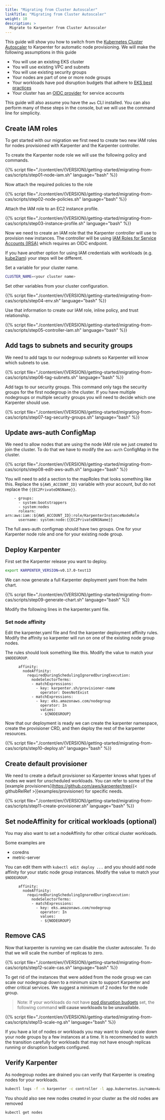```yaml
---
title: "Migrating from Cluster Autoscaler"
linkTitle: "Migrating from Cluster Autoscaler"
weight: 10
description: >
  Migrate to Karpenter from Cluster Autoscaler
---
```


This guide will show you how to switch from the [Kubernetes Cluster Autoscaler](https://github.com/kubernetes/autoscaler) to Karpenter for automatic node provisioning.
We will make the following assumptions in this guide

* You will use an existing EKS cluster
* You will use existing VPC and subnets
* You will use existing security groups
* Your nodes are part of one or more node groups
* Your workloads have pod disruption budgets that adhere to [EKS best practices](https://aws.github.io/aws-eks-best-practices/karpenter/)
* Your cluster has an [OIDC provider](https://docs.aws.amazon.com/eks/latest/userguide/enable-iam-roles-for-service-accounts.html) for service accounts

This guide will also assume you have the `aws` CLI installed.
You can also perform many of these steps in the console, but we will use the command line for simplicity.

## Create IAM roles

To get started with our migration we first need to create two new IAM roles for nodes provisioned with Karpenter and the Karpenter controller.

To create the Karpenter node role we will use the following policy and commands.

{{% script file="./content/en/{VERSION}/getting-started/migrating-from-cas/scripts/step01-node-iam.sh" language="bash" %}}

Now attach the required policies to the role

{{% script file="./content/en/{VERSION}/getting-started/migrating-from-cas/scripts/step02-node-policies.sh" language="bash" %}}

Attach the IAM role to an EC2 instance profile.

{{% script file="./content/en/{VERSION}/getting-started/migrating-from-cas/scripts/step03-instance-profile.sh" language="bash" %}}

Now we need to create an IAM role that the Karpenter controller will use to provision new instances.
The controller will be using [IAM Roles for Service Accounts (IRSA)](https://docs.aws.amazon.com/eks/latest/userguide/iam-roles-for-service-accounts.html) which requires an OIDC endpoint.

If you have another option for using IAM credentials with workloads (e.g. [kube2iam](https://github.com/jtblin/kube2iam)) your steps will be different.

Set a variable for your cluster name.

```bash
CLUSTER_NAME=<your cluster name>
```

Set other variables from your cluster configuration.

{{% script file="./content/en/{VERSION}/getting-started/migrating-from-cas/scripts/step04-env.sh" language="bash" %}}

Use that information to create our IAM role, inline policy, and trust relationship.

{{% script file="./content/en/{VERSION}/getting-started/migrating-from-cas/scripts/step05-controller-iam.sh" language="bash" %}}

## Add tags to subnets and security groups

We need to add tags to our nodegroup subnets so Karpenter will know which subnets to use.

{{% script file="./content/en/{VERSION}/getting-started/migrating-from-cas/scripts/step06-tag-subnets.sh" language="bash" %}}

Add tags to our security groups.
This command only tags the security groups for the first nodegroup in the cluster.
If you have multiple nodegroups or multiple security groups you will need to decide which one Karpenter should use.

{{% script file="./content/en/{VERSION}/getting-started/migrating-from-cas/scripts/step07-tag-security-groups.sh" language="bash" %}}

## Update aws-auth ConfigMap

We need to allow nodes that are using the node IAM role we just created to join the cluster.
To do that we have to modify the `aws-auth` ConfigMap in the cluster.

{{% script file="./content/en/{VERSION}/getting-started/migrating-from-cas/scripts/step08-edit-aws-auth.sh" language="bash" %}}

You will need to add a section to the mapRoles that looks something like this.
Replace the `${AWS_ACCOUNT_ID}` variable with your account, but do not replace the `{{EC2PrivateDNSName}}`.
```
    - groups:
      - system:bootstrappers
      - system:nodes
      rolearn: arn:aws:iam::${AWS_ACCOUNT_ID}:role/KarpenterInstanceNodeRole
      username: system:node:{{EC2PrivateDNSName}}
```

The full aws-auth configmap should have two groups.
One for your Karpenter node role and one for your existing node group.

## Deploy Karpenter

First set the Karpenter release you want to deploy.
```bash
export KARPENTER_VERSION=v0.17.0-test13
```

We can now generate a full Karpenter deployment yaml from the helm chart.

{{% script file="./content/en/{VERSION}/getting-started/migrating-from-cas/scripts/step09-generate-chart.sh" language="bash" %}}

Modify the following lines in the karpenter.yaml file.

### Set node affinity

Edit the karpenter.yaml file and find the karpenter deployment affinity rules.
Modify the affinity so karpenter will run on one of the existing node group nodes.

The rules should look something like this.
Modify the value to match your `$NODEGROUP`.

```
      affinity:
        nodeAffinity:
          requiredDuringSchedulingIgnoredDuringExecution:
            nodeSelectorTerms:
            - matchExpressions:
              - key: karpenter.sh/provisioner-name
                operator: DoesNotExist
            - matchExpressions:
              - key: eks.amazonaws.com/nodegroup
                operator: In
                values:
                - ${NODEGROUP}
```

Now that our deployment is ready we can create the karpenter namespace, create the provisioner CRD, and then deploy the rest of the karpenter resources.

{{% script file="./content/en/{VERSION}/getting-started/migrating-from-cas/scripts/step10-deploy.sh" language="bash" %}}

## Create default provisioner

We need to create a default provisioner so Karpenter knows what types of nodes we want for unscheduled workloads.
You can refer to some of the [example provisioners](https://github.com/aws/karpenter/tree{{< githubRelRef >}}examples/provisioner) for specific needs.

{{% script file="./content/en/{VERSION}/getting-started/migrating-from-cas/scripts/step11-create-provisioner.sh" language="bash" %}}

## Set nodeAffinity for critical workloads (optional)

You may also want to set a nodeAffinity for other critical cluster workloads.

Some examples are

* coredns
* metric-server

You can edit them with `kubectl edit deploy ...` and you should add node affinity for your static node group instances.
Modify the value to match your `$NODEGROUP`.

```
      affinity:
        nodeAffinity:
          requiredDuringSchedulingIgnoredDuringExecution:
            nodeSelectorTerms:
            - matchExpressions:
              - key: eks.amazonaws.com/nodegroup
                operator: In
                values:
                - ${NODEGROUP}
```

## Remove CAS

Now that karpenter is running we can disable the cluster autoscaler.
To do that we will scale the number of replicas to zero.

{{% script file="./content/en/{VERSION}/getting-started/migrating-from-cas/scripts/step12-scale-cas.sh" language="bash" %}}

To get rid of the instances that were added from the node group we can scale our nodegroup down to a minimum size to support Karpenter and other critical services.
We suggest a minimum of 2 nodes for the node group.

> Note: If your workloads do not have [pod disruption budgets](https://kubernetes.io/docs/tasks/run-application/configure-pdb/) set,
> the following command **will cause workloads to be unavailable.**

{{% script file="./content/en/{VERSION}/getting-started/migrating-from-cas/scripts/step13-scale-ng.sh" language="bash" %}}

If you have a lot of nodes or workloads you may want to slowly scale down your node groups by a few instances at a time.
It is recommended to watch the transition carefully for workloads that may not have enough replicas running or disruption budgets configured.

## Verify Karpenter

As nodegroup nodes are drained you can verify that Karpenter is creating nodes for your workloads.

```bash
kubectl logs -f -n karpenter -c controller -l app.kubernetes.io/name=karpenter
```

You should also see new nodes created in your cluster as the old nodes are removed

```bash
kubectl get nodes
```
